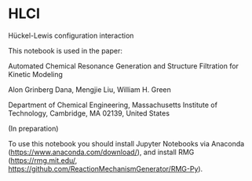# HLCI
Hückel-Lewis configuration interaction

This notebook is used in the paper:

Automated Chemical Resonance Generation and Structure Filtration for Kinetic Modeling

Alon Grinberg Dana, Mengjie Liu, William H. Green

Department of Chemical Engineering, Massachusetts Institute of Technology, Cambridge, MA 02139, United States

(In preparation)

To use this notebook you should install Jupyter Notebooks via Anaconda (https://www.anaconda.com/download/),
and install RMG (https://rmg.mit.edu/, https://github.com/ReactionMechanismGenerator/RMG-Py).
